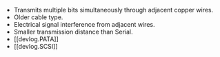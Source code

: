 
- Transmits multiple bits simultaneously through adjacent copper wires.
- Older cable type.
- Electrical signal interference from adjacent wires.
- Smaller transmission distance than Serial.
- [[devlog.PATA]]
- [[devlog.SCSI]]
